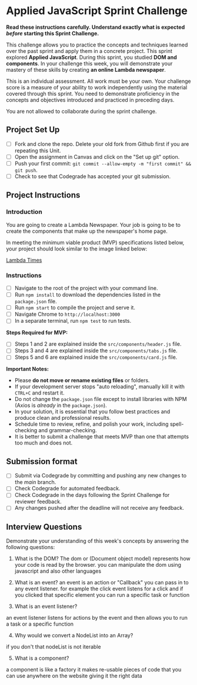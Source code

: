 # Applied JavaScript Sprint Challenge

**Read these instructions carefully. Understand exactly what is expected _before_ starting this Sprint Challenge.**

This challenge allows you to practice the concepts and techniques learned over the past sprint and apply them in a concrete project. This sprint explored **Applied JavaScript**. During this sprint, you studied **DOM and components**. In your challenge this week, you will demonstrate your mastery of these skills by creating **an online Lambda newspaper**.

This is an individual assessment. All work must be your own. Your challenge score is a measure of your ability to work independently using the material covered through this sprint. You need to demonstrate proficiency in the concepts and objectives introduced and practiced in preceding days.

You are not allowed to collaborate during the sprint challenge.

## Project Set Up

-   [ ] Fork and clone the repo. Delete your old fork from Github first if you are repeating this Unit.
-   [ ] Open the assignment in Canvas and click on the "Set up git" option.
-   [ ] Push your first commit: `git commit --allow-empty -m "first commit" && git push`.
-   [ ] Check to see that Codegrade has accepted your git submission.

## Project Instructions

### Introduction

You are going to create a Lambda Newspaper. Your job is going to be to create the components that make up the newspaper's home page.

In meeting the minimum viable product (MVP) specifications listed below, your project should look similar to the image linked below:

[Lambda Times](https://tk-assets.lambdaschool.com/cac4803c-6e8f-4846-be0e-b20d82a34a73_lambda-times.png)

### Instructions

-   [ ] Navigate to the root of the project with your command line.
-   [ ] Run `npm install` to download the dependencies listed in the `package.json` file.
-   [ ] Run `npm start` to compile the project and serve it.
-   [ ] Navigate Chrome to `http://localhost:3000`
-   [ ] In a separate terminal, run `npm test` to run tests.

**Steps Required for MVP:**

-   [ ] Steps 1 and 2 are explained inside the `src/components/header.js` file.
-   [ ] Steps 3 and 4 are explained inside the `src/components/tabs.js` file.
-   [ ] Steps 5 and 6 are explained inside the `src/components/card.js` file.

**Important Notes:**

-   Please **do not move or rename existing files** or folders.
-   If your development server stops "auto reloading", manually kill it with `CTRL+C` and restart it.
-   Do not change the `package.json` file except to install libraries with NPM (Axios is _already_ in the `package.json`).
-   In your solution, it is essential that you follow best practices and produce clean and professional results.
-   Schedule time to review, refine, and polish your work, including spell-checking and grammar-checking.
-   It is better to submit a challenge that meets MVP than one that attempts too much and does not.

## Submission format

-   [ ] Submit via Codegrade by committing and pushing any new changes to the _main_ branch.
-   [ ] Check Codegrade for automated feedback.
-   [ ] Check Codegrade in the days following the Sprint Challenge for reviewer feedback.
-   [ ] Any changes pushed after the deadline will not receive any feedback.

## Interview Questions

Demonstrate your understanding of this week's concepts by answering the following questions:

1. What is the DOM?
   The dom or (Document object model) represents how your code is read by the browser. you can manipulate the dom using javascript and also other languages

2. What is an event?
   an event is an action or "Callback" you can pass in to any event listener. for example the click event listens for a click and if you clicked that specific element you can run a specific task or function

3. What is an event listener?

an event listener listens for actions by the event and then allows you to run a task or a specific function

4. Why would we convert a NodeList into an Array?

if you don't that nodeList is not iterable

5. What is a component?

a component is like a factory it makes re-usable pieces of code that you can use anywhere on the website giving it the right data
